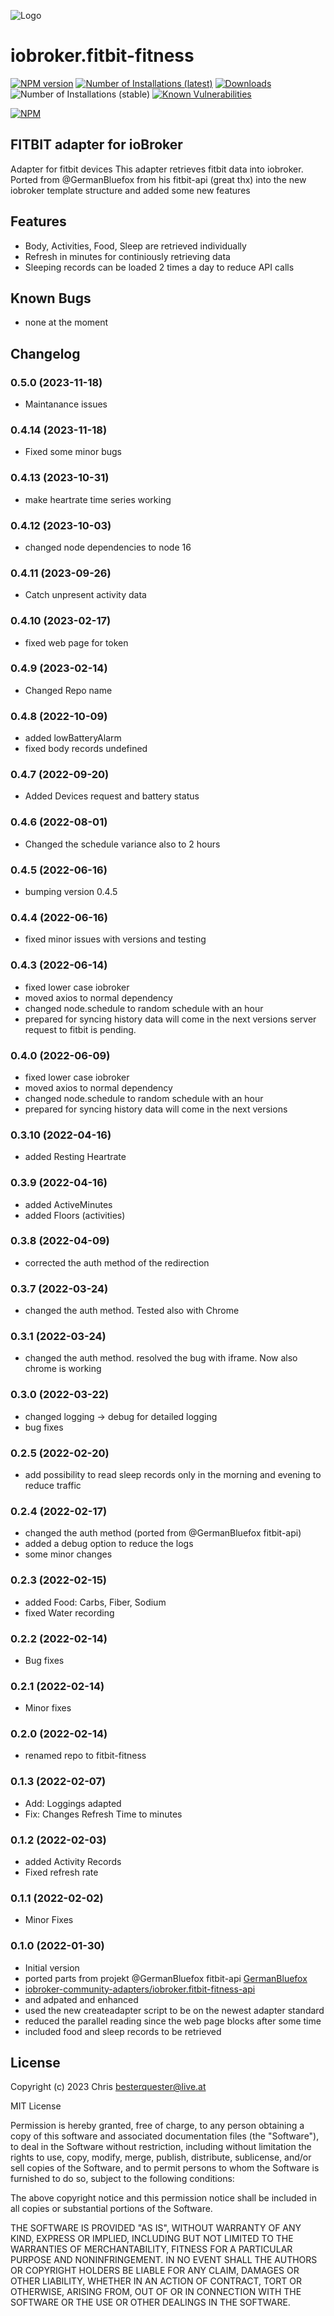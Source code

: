 ![Logo](admin/fitbit-fitness.png)
# iobroker.fitbit-fitness
[![NPM version](https://img.shields.io/npm/v/iobroker.fitbit-fitness.svg)](https://www.npmjs.com/package/iobroker.fitbit-fitness)
[![Number of Installations (latest)](https://iobroker.live/badges/fitbit-fitness-installed.svg)](https://iobroker.live/badges/fitbit-fitness-installed.svg)
[![Downloads](https://img.shields.io/npm/dm/iobroker.fitbit-fitness)](https://www.npmjs.com/package/iobroker.fitbit-fitness)
![Number of Installations (stable)](https://iobroker.live/badges/fitbit-fitness.svg)
[![Known Vulnerabilities](https://snyk.io/test/github/Chris-656/iobroker.fitbit-fitness/badge.svg)](https://app.snyk.io/org/Chris-656/iobroker.fitbit-fitness)

[![NPM](https://nodei.co/npm/iobroker.fitbit-fitness.png?downloads=true)](https://nodei.co/npm/iobroker.fitbit-fitness/)
## FITBIT adapter for ioBroker

Adapter for fitbit devices
This adapter retrieves fitbit data into iobroker. Ported from @GermanBluefox  from his fitbit-api (great thx) into the new iobroker template structure and added some new features

## Features
- Body, Activities, Food, Sleep are retrieved individually
- Refresh in minutes for continiously retrieving data
- Sleeping records can be loaded 2 times a day to reduce API calls

## Known Bugs
- none at the moment

## Changelog
<!--
    ### **WORK IN PROGRESS**
-->
### 0.5.0 (2023-11-18)
- Maintanance issues

### 0.4.14 (2023-11-18)
- Fixed some minor bugs

### 0.4.13 (2023-10-31)
- make heartrate time series working

### 0.4.12 (2023-10-03)
- changed node dependencies to node 16

### 0.4.11 (2023-09-26)
- Catch unpresent activity data

### 0.4.10 (2023-02-17)
- fixed web page for token

### 0.4.9 (2023-02-14)
- Changed Repo name

### 0.4.8 (2022-10-09)
- added lowBatteryAlarm
- fixed body records undefined

### 0.4.7 (2022-09-20)
- Added Devices request and battery status

### 0.4.6 (2022-08-01)
- Changed the schedule variance also to 2 hours

### 0.4.5 (2022-06-16)
 - bumping version 0.4.5

### 0.4.4 (2022-06-16)
- fixed minor issues with versions and testing

### 0.4.3 (2022-06-14)
- fixed lower case iobroker
- moved axios to normal dependency
- changed node.schedule to random schedule with an hour
- prepared for syncing history data will come in the next versions server request to fitbit is pending.

### 0.4.0 (2022-06-09)
- fixed lower case iobroker
- moved axios to normal dependency
- changed node.schedule to random schedule with an hour
- prepared for syncing history data will come in the next versions

### 0.3.10 (2022-04-16)
- added Resting Heartrate

### 0.3.9 (2022-04-16)
- added ActiveMinutes
- added Floors (activities)

### 0.3.8 (2022-04-09)
- corrected the auth method of the redirection

### 0.3.7 (2022-03-24)
- changed the auth method. Tested also with Chrome

### 0.3.1 (2022-03-24)
- changed the auth method. resolved the bug with iframe. Now also chrome is working

### 0.3.0 (2022-03-22)
- changed logging -> debug for detailed logging
- bug fixes

### 0.2.5 (2022-02-20)
- add possibility to read sleep records only in the morning and evening to reduce traffic

### 0.2.4 (2022-02-17)
- changed the auth method (ported from @GermanBluefox fitbit-api)
- added a debug option to reduce the logs
- some minor changes

### 0.2.3 (2022-02-15)
- added Food: Carbs, Fiber, Sodium
- fixed Water recording

### 0.2.2 (2022-02-14)
- Bug fixes

### 0.2.1 (2022-02-14)
- Minor fixes

### 0.2.0 (2022-02-14)
- renamed repo to fitbit-fitness

### 0.1.3 (2022-02-07)
- Add: Loggings adapted
- Fix: Changes Refresh Time to minutes

### 0.1.2 (2022-02-03)
- added Activity Records
- Fixed refresh rate

### 0.1.1 (2022-02-02)
- Minor Fixes

### 0.1.0 (2022-01-30)
- Initial version
- ported parts from projekt @GermanBluefox fitbit-api [GermanBluefox](https://github.com/GermanBluefox)
- [ iobroker-community-adapters/iobroker.fitbit-fitness-api ](https://github.com/iobroker-community-adapters/iobroker.fitbit-fitness-api)
- and adpated and enhanced
- used the new createadapter script to be on the newest adapter standard
- reduced the parallel reading since the web page blocks after some time
- included food and sleep records to be retrieved

## License
Copyright (c) 2023 Chris <besterquester@live.at>

MIT License

Permission is hereby granted, free of charge, to any person obtaining a copy
of this software and associated documentation files (the "Software"), to deal
in the Software without restriction, including without limitation the rights
to use, copy, modify, merge, publish, distribute, sublicense, and/or sell
copies of the Software, and to permit persons to whom the Software is
furnished to do so, subject to the following conditions:

The above copyright notice and this permission notice shall be included in all
copies or substantial portions of the Software.

THE SOFTWARE IS PROVIDED "AS IS", WITHOUT WARRANTY OF ANY KIND, EXPRESS OR
IMPLIED, INCLUDING BUT NOT LIMITED TO THE WARRANTIES OF MERCHANTABILITY,
FITNESS FOR A PARTICULAR PURPOSE AND NONINFRINGEMENT. IN NO EVENT SHALL THE
AUTHORS OR COPYRIGHT HOLDERS BE LIABLE FOR ANY CLAIM, DAMAGES OR OTHER
LIABILITY, WHETHER IN AN ACTION OF CONTRACT, TORT OR OTHERWISE, ARISING FROM,
OUT OF OR IN CONNECTION WITH THE SOFTWARE OR THE USE OR OTHER DEALINGS IN THE
SOFTWARE.